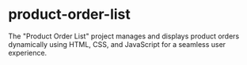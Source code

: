 # product-order-list
The "Product Order List" project manages and displays product orders dynamically using HTML, CSS, and JavaScript for a seamless user experience.
